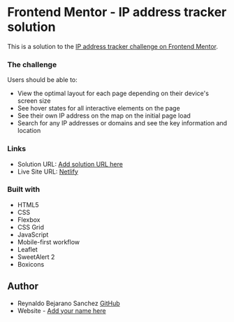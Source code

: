 # Frontend Mentor - IP address tracker solution

This is a solution to the [IP address tracker challenge on Frontend Mentor](https://www.frontendmentor.io/challenges/ip-address-tracker-I8-0yYAH0).


### The challenge

Users should be able to:

- View the optimal layout for each page depending on their device's screen size
- See hover states for all interactive elements on the page
- See their own IP address on the map on the initial page load
- Search for any IP addresses or domains and see the key information and location

### Links

- Solution URL: [Add solution URL here](https://your-solution-url.com)
- Live Site URL: [Netlify](https://iptracker-site.netlify.app/)


### Built with

- HTML5
- CSS
- Flexbox
- CSS Grid
- JavaScript
- Mobile-first workflow
- Leaflet
- SweetAlert 2
- Boxicons


## Author
- Reynaldo Bejarano Sanchez [GitHub](https://github.com/reynaldo-bejarano?tab=repositories)
- Website - [Add your name here](https://www.your-site.com)

